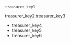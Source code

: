 ```ngMeta
treasurer_key1
```

treasurer_key2
treasurer_key3
- treasurer_key4
- treasurer_key5
- treasurer_key6
